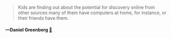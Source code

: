 > Kids are finding out about the potential for discovery online from other sources many of them have computers at home, for instance, or their friends have them.
  #### —Daniel Greenberg [:scroll:](undefined)